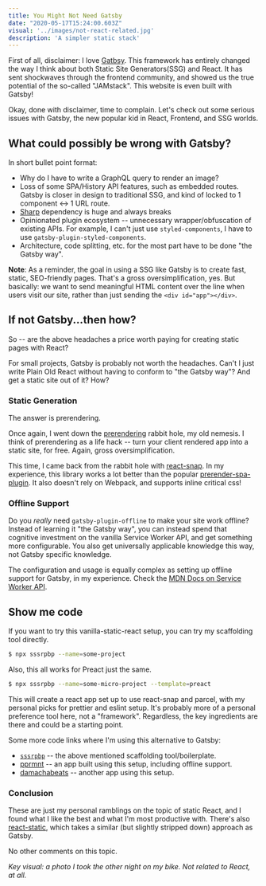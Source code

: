 ```yaml
---
title: You Might Not Need Gatsby
date: "2020-05-17T15:24:00.603Z"
visual: '../images/not-react-related.jpg'
description: 'A simpler static stack'
---
```


First of all, disclaimer: I love [Gatbsy](https://www.gatsbyjs.org/). This framework has entirely changed the way I think about both Static Site Generators(SSG) and React. It has sent shockwaves through the frontend community, and showed us the true potential of the so-called "JAMstack". This website is even built with Gatsby!

Okay, done with disclaimer, time to complain. Let's check out some serious issues with Gatsby, the new popular kid in React, Frontend, and SSG worlds.

## What could possibly be wrong with Gatsby?
In short bullet point format:

* Why do I have to write a GraphQL query to render an image?
* Loss of some SPA/History API features, such as embedded routes. Gatsby is closer in design to traditional SSG, and kind of locked to 1 component <-> 1 URL route.
* [Sharp](https://github.com/lovell/sharp) dependency is huge and always breaks
* Opinionated plugin ecosystem -- unnecessary wrapper/obfuscation of existing APIs. For example, I can't just use `styled-components`, I have to use `gatsby-plugin-styled-components`.
* Architecture, code splitting, etc. for the most part have to be done "the Gatsby way".

**Note**: As a reminder, the goal in using a SSG like Gatsby is to create fast, static, SEO-friendly pages. That's a gross oversimplification, yes. But basically: we want to send meaningful HTML content over the line when users visit our site, rather than just sending the `<div id="app"></div>`.

## If not Gatsby...then how?

So -- are the above headaches a price worth paying for creating static pages with React? 

For small projects, Gatsby is probably not worth the headaches. Can't I just write Plain Old React without having to conform to "the Gatsby way"? And get a static site out of it? How?

### Static Generation

The answer is prerendering.

Once again, I went down the [prerendering](https://prerender.johnny.sh/) rabbit hole, my old nemesis. I think of prerendering as a life hack -- turn your client rendered app into a static site, for free. Again, gross oversimplification.

This time, I came back from the rabbit hole with [react-snap](https://github.com/stereobooster/react-snap). In my experience, this library works a lot better than the popular [prerender-spa-plugin](https://github.com/chrisvfritz/prerender-spa-plugin). It also doesn't rely on Webpack, and supports inline critical css! 

### Offline Support

Do you _really_ need `gatsby-plugin-offline` to make your site work offline? Instead of learning it "the Gatsby way", you can instead spend that cognitive investment on the vanilla Service Worker API, and get something more configurable. You also get universally applicable knowledge this way, not Gatsby specific knowledge.

The configuration and usage is equally complex as setting up offline support for Gatsby, in my experience. Check the [MDN Docs on Service Worker API](https://developer.mozilla.org/en-US/docs/Web/API/Service_Worker_API).

## Show me code

If you want to try this vanilla-static-react setup, you can try my scaffolding tool directly.

```bash
$ npx sssrpbp --name=some-project
```

Also, this all works for Preact just the same.

```bash
$ npx sssrpbp --name=some-micro-project --template=preact
```

This will create a react app set up to use react-snap and parcel, with my personal picks for prettier and eslint setup. It's probably more of a personal preference tool here, not a "framework". Regardless, the key ingredients are there and could be a starting point. 

Some more code links where I'm using this alternative to Gatsby:
* [`sssrpbp`](https://github.com/johncalvinroberts/sssrpbp) -- the above mentioned scaffolding tool/boilerplate.
* [pprmnt](https://github.com/johncalvinroberts/pprmnt) -- an app built using this setup, including offline support.
* [damachabeats](https://github.com/johncalvinroberts/damacha) -- another app using this setup.

### Conclusion

These are just my personal ramblings on the topic of static React, and I found what I like the best and what I'm most productive with. There's also [react-static](https://github.com/react-static/react-static), which takes a similar (but slightly stripped down) approach as Gatsby.

No other comments on this topic.

_Key visual: a photo I took the other night on my bike. Not related to React, at all._
